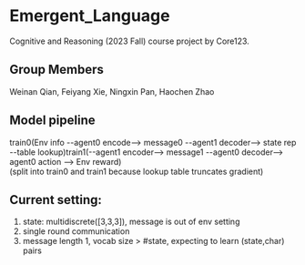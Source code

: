 # Emergent_Language
Cognitive and Reasoning (2023 Fall) course project by Core123.
## Group Members
Weinan Qian, Feiyang Xie, Ningxin Pan, Haochen Zhao
## Model pipeline
train0(Env info --agent0 encode--> message0 --agent1 decoder--> state rep --table lookup)train1(--agent1 encoder--> message1 --agent0 decoder--> agent0 action --> Env reward)  
(split into train0 and train1 because lookup table truncates gradient)
## Current setting:
1. state: multidiscrete([3,3,3]), message is out of env setting
2. single round communication
3. message length 1, vocab size > #state, expecting to learn (state,char) pairs